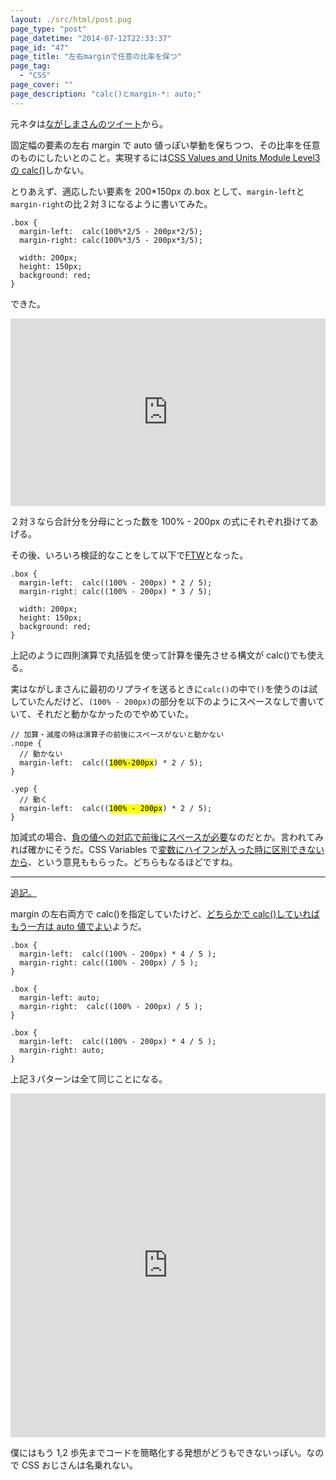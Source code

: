 ```yaml
---
layout: ./src/html/post.pug
page_type: "post"
page_datetime: "2014-07-12T22:33:37"
page_id: "47"
page_title: "左右marginで任意の比率を保つ"
page_tag:
  - "CSS"
page_cover: ""
page_description: "calc()とmargin-*: auto;"
---
```


元ネタは[ながしまさんのツイート](https://twitter.com/hail2u_/status/487903628665970691)から。

固定幅の要素の左右 margin で auto 値っぽい挙動を保ちつつ、その比率を任意のものにしたいとのこと。実現するには[CSS Values and Units Module Level3 の calc()](http://www.w3.org/TR/css-values/#calc)しかない。

とりあえず、適応したい要素を 200\*150px の.box として、`margin-left`と`margin-right`の比２対３になるように書いてみた。

<pre title="CSS"><code data-language="css">.box {
  margin-left:  calc(100%*2/5 - 200px*2/5);
  margin-right: calc(100%*3/5 - 200px*3/5);

  width: 200px;
  height: 150px;
  background: red;
}</code></pre>

できた。

<iframe width="100%" height="300" src="https://jsfiddle.net/4rp7s3nv/embedded/result,html,css/" allowfullscreen="allowfullscreen" frameborder="0"></iframe>

２対３なら合計分を分母にとった数を 100% - 200px の式にそれぞれ掛けてあげる。

その後、いろいろ検証的なことをして以下で[FTW](https://twitter.com/hail2u_/status/487928879793721344)となった。

<pre title="CSS"><code data-language="css">.box {
  margin-left:  calc((100% - 200px) * 2 / 5);
  margin-right: calc((100% - 200px) * 3 / 5);

  width: 200px;
  height: 150px;
  background: red;
}</code></pre>

上記のように四則演算で丸括弧を使って計算を優先させる構文が calc()でも使える。

実はながしまさんに最初のリプライを送るときに`calc()`の中で`()`を使うのは試していたんだけど、`(100% - 200px)`の部分を以下のようにスペースなしで書いていて、それだと動かなかったのでやめていた。

<pre title="CSS"><code data-language="css">// 加算・減産の時は演算子の前後にスペースがないと動かない
.nope {
  // 動かない
  margin-left:  calc((<mark>100%-200px</mark>) * 2 / 5);
}

.yep {
  // 動く
  margin-left:  calc((<mark>100% - 200px</mark>) * 2 / 5);
}</code></pre>

加減式の場合、[負の値への対応で前後にスペースが必要](https://twitter.com/hail2u_/status/487940265684897792)なのだとか。言われてみれば確かにそうだ。CSS Variables で[変数にハイフンが入った時に区別できないから](https://twitter.com/xl1blue/status/487937984524591104)、という意見ももらった。どちらもなるほどですね。

---

<ins datetime="2014-07-13T17:03:00+09:00" data-insdate="※2014/7/13 17:03">追記。</ins>

margin の左右両方で calc()を指定していたけど、[どちらかで calc()していればもう一方は auto 値でよい](http://hail2u.net/blog/webdesign/split-margin-with-ratio.html)ようだ。

<pre title="CSS"><code data-language="css">.box {
  margin-left:  calc((100% - 200px) * 4 / 5 );
  margin-right: calc((100% - 200px) / 5 );
}</code></pre>

<pre title="CSS"><code data-language="css">.box {
  margin-left: auto;
  margin-right:  calc((100% - 200px) / 5 );
}</code></pre>

<pre title="CSS"><code data-language="css">.box {
  margin-left:  calc((100% - 200px) * 4 / 5 );
  margin-right: auto;
}</code></pre>

上記３パターンは全て同じことになる。

<iframe width="100%" height="550" src="https://jsfiddle.net/h3an1kup/1/embedded/result,html,css/" allowfullscreen="allowfullscreen" frameborder="0"></iframe>

僕にはもう 1,2 歩先までコードを簡略化する発想がどうもできないっぽい。なので CSS おじさんは名乗れない。
